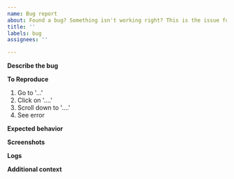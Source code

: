 ```yaml
---
name: Bug report
about: Found a bug? Something isn't working right? This is the issue for you!
title: ''
labels: bug
assignees: ''

---
```


<!-- Before reporting a bug, ensure you're running the latest version of Swiftcord. -->

**Describe the bug**
<!-- A clear and concise description of what the bug is. -->

**To Reproduce**
<!-- Steps to reproduce the behavior: -->
1. Go to '...'
2. Click on '....'
3. Scroll down to '....'
4. See error

**Expected behavior**
<!-- A clear and concise description of what you expected to happen. -->

**Screenshots**
<!-- If applicable, add screenshots to help explain your problem. -->

**Logs**
<!-- If applicable, add a pastebin url containing relevant logs. -->

**Additional context**
<!-- Add any other context about the problem here. -->
